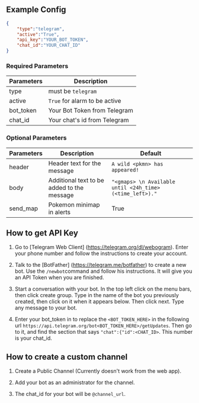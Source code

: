 ## Example Config

```json
{
    "type":"telegram",
    "active":"True",
    "api_key":"YOUR_BOT_TOKEN",
    "chat_id":"YOUR_CHAT_ID"
}
```


### Required Parameters
| Parameters     | Description                            |
| -------------- |----------------------------------------|
| type           | must be `telegram`                     |
| active         | `True` for alarm to be active          |
| bot_token      | Your Bot Token from Telegram           |
| chat_id        | Your chat's id from Telegram           |

### Optional Parameters
| Parameters     | Description                                       | Default                                       |
| -------------- |---------------------------------------------------|-----------------------------------------------|
| header         | Header text for the message                       | `A wild <pkmn> has appeared!`                 |
| body     | Additional text to be added to the message              | `"<gmaps> \n Available until <24h_time> (<time_left>)."`| 
| send_map | Pokemon minimap in alerts            | True | 

## How to get API Key

1. Go to [Telegram Web Client] (https://telegram.org/dl/webogram). Enter your phone number and follow the instructions to create your account. 

2. Talk to the [BotFather] (https://telegram.me/botfather) to create a new bot. Use the `/newbot`command and follow his instructions. It will give you an API Token when you are finished.

3. Start a conversation with your bot. In the top left click on the menu bars, then click create group. Type in the name of the bot you previously created, then click on it when it appears below. Then click next. Type any message to your bot. 

4. Enter your bot_token in to replace the `<BOT_TOKEN_HERE>` in the following url `https://api.telegram.org/bot<BOT_TOKEN_HERE>/getUpdates`. Then go to it, and find the section that says `"chat":{"id":<CHAT_ID>`. This number is your chat_id. 


## How to create a custom channel

1. Create a Public Channel (Currently doesn't work from the web app).

2. Add your bot as an administrator for the channel.

3. The chat_id for your bot will be `@channel_url`.